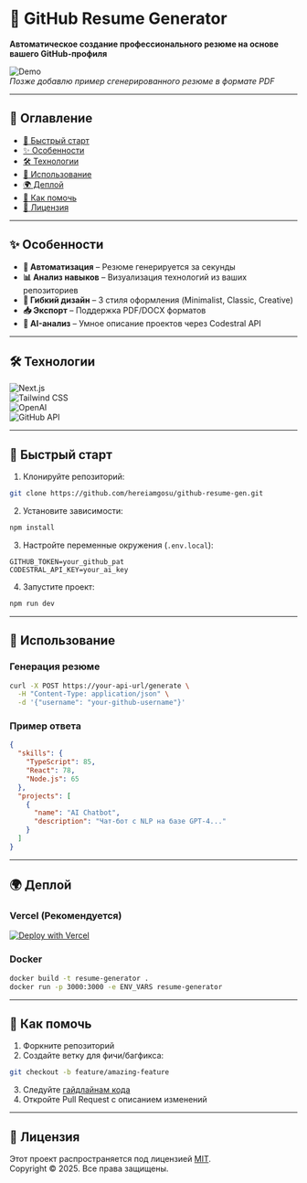 # 📄 GitHub Resume Generator  

**Автоматическое создание профессионального резюме на основе вашего GitHub-профиля**  

![Demo](demo-screenshot.png)  
*Позже добавлю пример сгенерированного резюме в формате PDF*

---

## 📖 Оглавление

- [🚀 Быстрый старт](#-быстрый-старт)
- [✨ Особенности](#-особенности)
- [🛠 Технологии](#-технологии)
- [🎯 Использование](#-использование)
- [🌍 Деплой](#-деплой)
- [🤝 Как помочь](#-как-помочь)
- [📜 Лицензия](#-лицензия)

---

## ✨ Особенности

- **🎯 Автоматизация** – Резюме генерируется за секунды  
- **📊 Анализ навыков** – Визуализация технологий из ваших репозиториев  
- **🎨 Гибкий дизайн** – 3 стиля оформления (Minimalist, Classic, Creative)  
- **📥 Экспорт** – Поддержка PDF/DOCX форматов  
- **🤖 AI-анализ** – Умное описание проектов через Codestral API  

---

## 🛠 Технологии  

![Next.js](https://img.shields.io/badge/Next.js-14-black?logo=next.js)  
![Tailwind CSS](https://img.shields.io/badge/Tailwind_CSS-3.3-blue?logo=tailwind-css)  
![OpenAI](https://img.shields.io/badge/OpenAI-API-purple?logo=openai)  
![GitHub API](https://img.shields.io/badge/GitHub-API-gray?logo=github)  

---

## 🚀 Быстрый старт

1. Клонируйте репозиторий:  

```bash
git clone https://github.com/hereiamgosu/github-resume-gen.git
```

2. Установите зависимости:  

```bash
npm install
```

3. Настройте переменные окружения (`.env.local`):  

```env
GITHUB_TOKEN=your_github_pat
CODESTRAL_API_KEY=your_ai_key
```

4. Запустите проект:  

```bash
npm run dev
```

---

## 🎯 Использование

### Генерация резюме

```bash
curl -X POST https://your-api-url/generate \
  -H "Content-Type: application/json" \
  -d '{"username": "your-github-username"}'
```

### Пример ответа

```json
{
  "skills": {
    "TypeScript": 85,
    "React": 78,
    "Node.js": 65
  },
  "projects": [
    {
      "name": "AI Chatbot",
      "description": "Чат-бот с NLP на базе GPT-4..."
    }
  ]
}
```

---

## 🌍 Деплой

### Vercel (Рекомендуется)  

[![Deploy with Vercel](https://vercel.com/button)](https://vercel.com/new/clone?repository-url=https%3A%2F%2Fgithub.com%2Fhereiamgosu%2Fgithub-resume-gen)  

### Docker  

```bash
docker build -t resume-generator .
docker run -p 3000:3000 -e ENV_VARS resume-generator
```

---

## 🤝 Как помочь

1. Форкните репозиторий  
2. Создайте ветку для фичи/багфикса:  

```bash
git checkout -b feature/amazing-feature
```

3. Следуйте [гайдлайнам кода](CODESTYLE.md)  
4. Откройте Pull Request с описанием изменений  

---

## 📜 Лицензия

Этот проект распространяется под лицензией [MIT](LICENSE).  
Copyright © 2025. Все права защищены.
